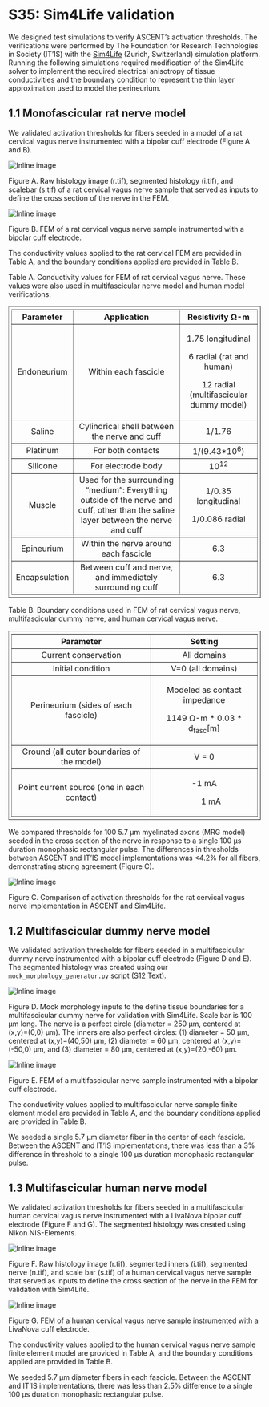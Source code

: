 # S35: Sim4Life validation

We designed test simulations to verify ASCENT’s activation thresholds.
The verifications were performed by The Foundation for Research
Technologies in Society (IT’IS) with the
[Sim4Life](https://zmt.swiss/sim4life/)
(Zurich, Switzerland) simulation platform. Running the following
simulations required modification of the Sim4Life solver to implement
the required electrical anisotropy of tissue conductivities and the
boundary condition to represent the thin layer approximation used to
model the perineurium.

## 1.1 Monofascicular rat nerve model

We validated activation thresholds for fibers seeded in a model of a rat
cervical vagus nerve instrumented with a bipolar cuff electrode (Figure A and B).

![Inline image](uploads/c4e1209883229cff32a21cdf0999e0de/Picture2_CrossSection1.jpg)

Figure A. Raw histology image (r.tif), segmented histology (i.tif), and scalebar (s.tif) of a rat cervical vagus nerve sample that served as inputs to define the cross section of the nerve in the FEM.

![Inline image](uploads/e276681caea4240d2ef5d78de21ab87c/Picture3_Cuff1.jpg)

Figure B. FEM of a rat cervical vagus nerve sample instrumented with a bipolar cuff electrode.

The conductivity values applied to the rat cervical FEM are provided in
Table A, and the boundary conditions applied are provided in
Table B.

Table A. Conductivity values for FEM of rat cervical vagus nerve. These values
were also used in multifascicular nerve model and human model
verifications.

<table border="1" style="padding:5px">
<thead>
<tr class="header">
<th><strong>Parameter</strong></th>
<th><strong>Application</strong></th>
<th><strong>Resistivity</strong> Ω-m</th>
</tr>
</thead>
<tbody>
<tr class="odd">
<td align="center"style="vertical-align:middle" >Endoneurium</td>
<td align="center"style="vertical-align:middle" >Within each fascicle</td>
<td align="center"style="vertical-align:middle" ><p>1.75 longitudinal</p>
<p>6 radial (rat and human)</p>
<p>12 radial (multifascicular dummy model)</p></td>
</tr>
<tr class="even">
<td align="center"style="vertical-align:middle" >Saline</td>
<td align="center"style="vertical-align:middle" >Cylindrical shell between the nerve and cuff</td>
<td align="center"style="vertical-align:middle" >1/1.76</td>
</tr>
<tr class="odd">
<td align="center"style="vertical-align:middle" >Platinum</td>
<td align="center"style="vertical-align:middle" >For both contacts</td>
<td align="center"style="vertical-align:middle" >1/(9.43*10<sup>6</sup>)</td>
</tr>
<tr class="even">
<td align="center"style="vertical-align:middle" >Silicone</td>
<td align="center"style="vertical-align:middle" >For electrode body</td>
<td align="center"style="vertical-align:middle" >10<sup>12</sup></td>
</tr>
<tr class="odd">
<td align="center"style="vertical-align:middle" >Muscle</td>
<td align="center"style="vertical-align:middle" >Used for the surrounding “medium”: Everything outside of the nerve and cuff, other than the saline layer between the nerve and cuff</td>
<td align="center"style="vertical-align:middle" ><p>1/0.35 longitudinal</p>
<p>1/0.086 radial</p></td>
</tr>
<tr class="even">
<td align="center"style="vertical-align:middle" >Epineurium</td>
<td align="center"style="vertical-align:middle" >Within the nerve around each fascicle</td>
<td align="center"style="vertical-align:middle" >6.3</td>
</tr>
<tr class="odd">
<td align="center"style="vertical-align:middle" >Encapsulation</td>
<td align="center"style="vertical-align:middle" >Between cuff and nerve, and immediately surrounding cuff</td>
<td align="center"style="vertical-align:middle" >6.3</td>
</tr>
</tbody>
</table>

Table B. Boundary conditions used in FEM of rat cervical vagus nerve,
multifascicular dummy nerve, and human cervical vagus nerve.

<table border="1" style="padding:5px">
<thead>
<tr class="header">
<th><strong>Parameter</strong></th>
<th><strong>Setting</strong></th>
</tr>
</thead>
<tbody>
<tr class="odd">
<td align="center"style="vertical-align:middle" >Current conservation</td>
<td align="center"style="vertical-align:middle" >All domains</td>
</tr>
<tr class="even">
<td align="center"style="vertical-align:middle" >Initial condition</td>
<td align="center"style="vertical-align:middle" >V=0 (all domains)</td>
</tr>
<tr class="odd">
<td align="center"style="vertical-align:middle" >Perineurium (sides of each fascicle)</td>
<td align="center"style="vertical-align:middle" ><p>Modeled as contact impedance</p>
<p>1149 Ω-m * 0.03 * d<sub>fasc</sub>[m]</p></td>
</tr>
<tr class="even">
<td align="center"style="vertical-align:middle" >Ground (all outer boundaries of the model)</td>
<td align="center"style="vertical-align:middle" >V = 0</td>
</tr>
<tr class="odd">
<td align="center"style="vertical-align:middle" >Point current source (one in each contact)</td>
<td align="center"style="vertical-align:middle" ><p>-1 mA</p>
<ul>
<p>1 mA</p></td>
</ul></td>
</tr>
</tbody>
</table>

We compared thresholds for 100 5.7 µm myelinated axons (MRG model)
seeded in the cross section of the nerve in response to a single 100 µs
duration monophasic rectangular pulse. The differences in thresholds
between ASCENT and IT’IS model implementations was \<4.2% for all
fibers, demonstrating strong agreement (Figure C).

![Inline image](uploads/3209b7b1f369a70a973385b635c801c9/Picture4.jpg)

Figure C. Comparison of activation thresholds for the rat cervical vagus nerve implementation in ASCENT and Sim4Life.

## 1.2 Multifascicular dummy nerve model

We validated activation thresholds for fibers seeded in a
multifascicular dummy nerve instrumented with a bipolar cuff electrode
(Figure D and E). The segmented histology was created using
our `mock_morphology_generator.py` script ([S12 Text](S12-Python-MockSample-class-for-creating-binary-masks-of-nerve-morphology)).

![Inline image](uploads/2869942c6f0a8197e76ff97b8ad0133b/Picture5.jpg)

Figure D. Mock morphology inputs to the define tissue boundaries for a multifascicular dummy nerve for validation with Sim4Life. Scale bar is 100 µm long. The nerve is a perfect circle (diameter = 250 µm, centered at (x,y)=(0,0) µm). The inners are also perfect circles: (1) diameter = 50 µm, centered at (x,y)=(40,50) µm, (2) diameter = 60 µm, centered at (x,y)=(-50,0) µm, and (3) diameter = 80 µm, centered at (x,y)=(20,-60) µm.

![Inline image](uploads/d4f2a7230a6f0faab591489c9348ed94/Picture6.jpg)

Figure E. FEM of a multifascicular nerve sample instrumented with a bipolar cuff electrode.

The conductivity values applied to multifascicular nerve sample finite
element model are provided in Table A, and the boundary conditions
applied are provided in Table B.

We seeded a single 5.7 µm diameter fiber in the center of each fascicle.
Between the ASCENT and IT’IS implementations, there was less than a 3%
difference in threshold to a single 100 µs duration monophasic
rectangular pulse.

## 1.3 Multifascicular human nerve model

We validated activation thresholds for fibers seeded in a
multifascicular human cervical vagus nerve instrumented with a LivaNova
bipolar cuff electrode (Figure F and G). The segmented
histology was created using Nikon NIS-Elements.

![Inline image](uploads/67640d7375fb580ad81d634bc6a35a3e/Picture7.jpg)

Figure F. Raw histology image (r.tif), segmented inners (i.tif), segmented nerve (n.tif), and scale bar (s.tif) of a human cervical vagus nerve sample that served as inputs to define the cross section of the nerve in the FEM for validation with Sim4Life.

![Inline image](uploads/df72ab32fc2b5f2b5376152462bdbeab/Picture8.jpg)

Figure G. FEM of a human cervical vagus nerve sample instrumented with a LivaNova cuff electrode.

The conductivity values applied to the human cervical vagus nerve sample
finite element model are provided in Table A, and the boundary
conditions applied are provided in Table B.

We seeded 5.7 µm diameter fibers in each fascicle. Between the ASCENT
and IT’IS implementations, there was less than 2.5% difference to a
single 100 µs duration monophasic rectangular pulse.
